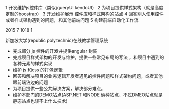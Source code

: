 1 开发维护js控件库（类似jqueryUI kendoUI）
2 为项目提供样式架构（就是高度定制的boostrap）
3 开发维护展示 控件库和样式架构的站点
4 回答别人使用控件或者样式架构遇到的问题，和其他前端问题
5 构建前端自动化工作流

2015 7 1018 1

新加坡大学(republic polytechnic)在线教学管理系统

- 完成部分 js 控件的开发并提供angular 封装
- 完成项目样式架构的开发与维护，提供一些常见布局的写法 ，和项目中遇到的各种元素的样式实现
- 维护 js 和css 的打包逻辑 
- 回答和解决项目的业务逻辑开发者遇见的控件问题和样式架构问题，或者其他跟前端沾边的问题
- 为项目提供一些公共解决方案，解决部分难点。
- 维护本部门的DEMO站点(ASP.NET 和NODE 俩种站点，不过DMEO站点就是静态站点也谈不上什么技术)